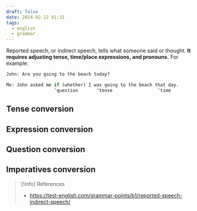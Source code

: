 ```yaml
---
draft: false
date: 2024-02-22 01:31
tags:
  - english
  - grammar
---
```


Reported speech, or indirect speech, tells what someone said or thought. **It requires adjusting tense, time/place expressions, and pronouns.** For example:

```py
John: Are you going to the beach today?

Me: John asked me if (whether) I was going to the beach that day.
                  ^question       ^tense                 ^time
```
## Tense conversion


## Expression conversion


## Question conversion


## Imperatives conversion




> [!info] References
> - https://test-english.com/grammar-points/b1/reported-speech-indirect-speech/
